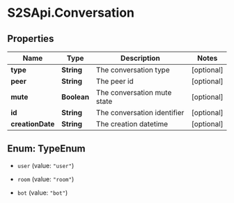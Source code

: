 # S2SApi.Conversation

## Properties
Name | Type | Description | Notes
------------ | ------------- | ------------- | -------------
**type** | **String** | The conversation type | [optional] 
**peer** | **String** | The peer id | [optional] 
**mute** | **Boolean** | The conversation mute state | [optional] 
**id** | **String** | The conversation identifier | [optional] 
**creationDate** | **String** | The creation datetime | [optional] 


<a name="TypeEnum"></a>
## Enum: TypeEnum


* `user` (value: `"user"`)

* `room` (value: `"room"`)

* `bot` (value: `"bot"`)




